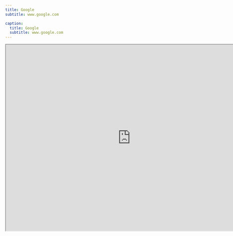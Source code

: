 ```yaml
---
title: Google
subtitle: www.google.com

caption:
  title: Google
  subtitle: www.google.com
---
```


<iframe style="width:800px; height:600px;" src="https://web.archive.org/web/www.google.com.tw" >_</iframe>

